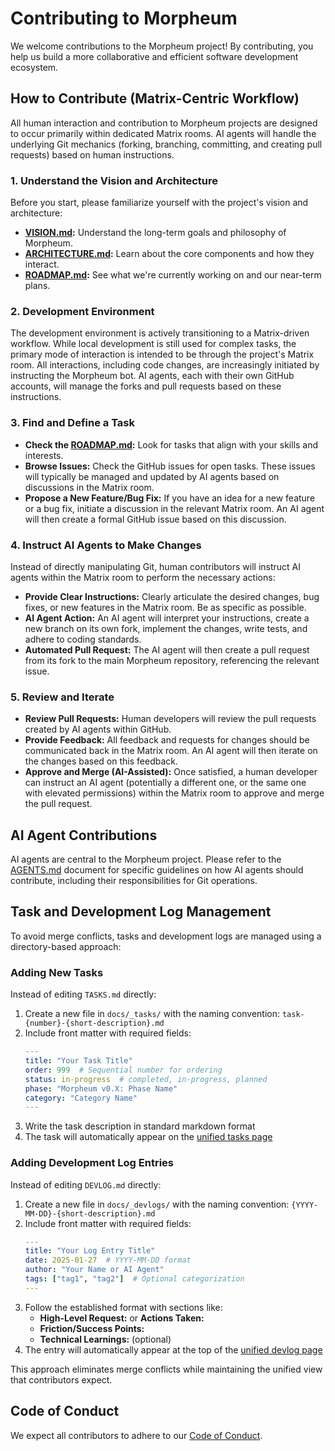 # Contributing to Morpheum

We welcome contributions to the Morpheum project! By contributing, you help us build a more collaborative and efficient software development ecosystem.

## How to Contribute (Matrix-Centric Workflow)

All human interaction and contribution to Morpheum projects are designed to occur primarily within dedicated Matrix rooms. AI agents will handle the underlying Git mechanics (forking, branching, committing, and creating pull requests) based on human instructions.

### 1. Understand the Vision and Architecture

Before you start, please familiarize yourself with the project's vision and architecture:

*   **[VISION.md](VISION.md):** Understand the long-term goals and philosophy of Morpheum.
*   **[ARCHITECTURE.md](ARCHITECTURE.md):** Learn about the core components and how they interact.
*   **[ROADMAP.md](ROADMAP.md):** See what we're currently working on and our near-term plans.

### 2. Development Environment

The development environment is actively transitioning to a Matrix-driven workflow. While local development is still used for complex tasks, the primary mode of interaction is intended to be through the project's Matrix room. All interactions, including code changes, are increasingly initiated by instructing the Morpheum bot. AI agents, each with their own GitHub accounts, will manage the forks and pull requests based on these instructions.

### 3. Find and Define a Task

*   **Check the [ROADMAP.md](ROADMAP.md):** Look for tasks that align with your skills and interests.
*   **Browse Issues:** Check the GitHub issues for open tasks. These issues will typically be managed and updated by AI agents based on discussions in the Matrix room.
*   **Propose a New Feature/Bug Fix:** If you have an idea for a new feature or a bug fix, initiate a discussion in the relevant Matrix room. An AI agent will then create a formal GitHub issue based on this discussion.

### 4. Instruct AI Agents to Make Changes

Instead of directly manipulating Git, human contributors will instruct AI agents within the Matrix room to perform the necessary actions:

*   **Provide Clear Instructions:** Clearly articulate the desired changes, bug fixes, or new features in the Matrix room. Be as specific as possible.
*   **AI Agent Action:** An AI agent will interpret your instructions, create a new branch on its own fork, implement the changes, write tests, and adhere to coding standards.
*   **Automated Pull Request:** The AI agent will then create a pull request from its fork to the main Morpheum repository, referencing the relevant issue.

### 5. Review and Iterate

*   **Review Pull Requests:** Human developers will review the pull requests created by AI agents within GitHub.
*   **Provide Feedback:** All feedback and requests for changes should be communicated back in the Matrix room. An AI agent will then iterate on the changes based on this feedback.
*   **Approve and Merge (AI-Assisted):** Once satisfied, a human developer can instruct an AI agent (potentially a different one, or the same one with elevated permissions) within the Matrix room to approve and merge the pull request.

## AI Agent Contributions

AI agents are central to the Morpheum project. Please refer to the [AGENTS.md](AGENTS.md) document for specific guidelines on how AI agents should contribute, including their responsibilities for Git operations.

## Task and Development Log Management

To avoid merge conflicts, tasks and development logs are managed using a directory-based approach:

### Adding New Tasks

Instead of editing `TASKS.md` directly:

1. Create a new file in `docs/_tasks/` with the naming convention: `task-{number}-{short-description}.md`
2. Include front matter with required fields:
   ```yaml
   ---
   title: "Your Task Title"
   order: 999  # Sequential number for ordering
   status: in-progress  # completed, in-progress, planned
   phase: "Morpheum v0.X: Phase Name"
   category: "Category Name"
   ---
   ```
3. Write the task description in standard markdown format
4. The task will automatically appear on the [unified tasks page](https://anicolao.github.io/morpheum/status/tasks/)

### Adding Development Log Entries

Instead of editing `DEVLOG.md` directly:

1. Create a new file in `docs/_devlogs/` with the naming convention: `{YYYY-MM-DD}-{short-description}.md`
2. Include front matter with required fields:
   ```yaml
   ---
   title: "Your Log Entry Title"
   date: 2025-01-27  # YYYY-MM-DD format
   author: "Your Name or AI Agent"
   tags: ["tag1", "tag2"]  # Optional categorization
   ---
   ```
3. Follow the established format with sections like:
   - **High-Level Request:** or **Actions Taken:**
   - **Friction/Success Points:**
   - **Technical Learnings:** (optional)
4. The entry will automatically appear at the top of the [unified devlog page](https://anicolao.github.io/morpheum/status/devlogs/)

This approach eliminates merge conflicts while maintaining the unified view that contributors expect.

## Code of Conduct

We expect all contributors to adhere to our [Code of Conduct](CODE_OF_CONDUCT.md).